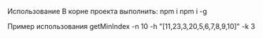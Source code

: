 Использование
В корне проекта выполнить:
npm i
npm i -g

Пример использования
getMinIndex -n 10 -h "[11,23,3,20,5,6,7,8,9,10]" -k 3